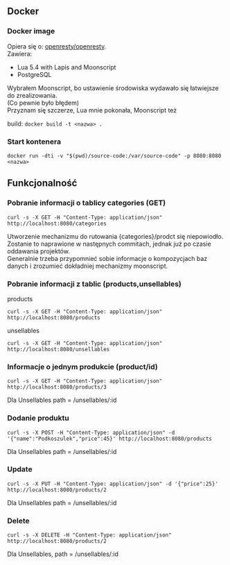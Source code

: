 ## Docker

### Docker image
Opiera się o: [openresty/openresty](https://hub.docker.com/r/openresty/openresty).   
Zawiera:

- Lua 5.4 with Lapis and Moonscript
- PostgreSQL

Wybrałem Moonscript, bo ustawienie środowiska wydawało się łatwiejsze do zrealizowania.   
(Co pewnie było błędem)   
Przyznam się szczerze, Lua mnie pokonała, Moonscript też  

build:
`docker build -t <nazwa> .`

### Start kontenera

`docker run -dti -v "$(pwd)/source-code:/var/source-code" -p 8080:8080 <nazwa>`

## Funkcjonalność

### Pobranie informacji o tablicy categories (GET)

`curl -s -X GET -H "Content-Type: application/json" http://localhost:8080/categories`   

Utworzenie mechanizmu do rutowania {categories}/prodct się niepowiodło.  
Zostanie to naprawione w następnych commitach, jednak już po czasie oddawania projektów.   
Generalnie trzeba przypomnieć sobie informacje o kompozycjach baz danych i zrozumieć dokładniej mechanizmy moonscript.    

### Pobranie informacji z tablic (products,unsellables)

products

`curl -s -X GET -H "Content-Type: application/json" http://localhost:8080/products`

unsellables

`curl -s -X GET -H "Content-Type: application/json" http://localhost:8080/unsellables`

### Informacje o jednym produkcie (product/id)

`curl -s -X GET -H "Content-Type: application/json" http://localhost:8080/products/3`

Dla Unsellables path = /unsellables/:id

### Dodanie produktu

`curl -s -X POST -H "Content-Type: application/json" -d '{"name":"Podkoszulek","price":45}' http://localhost:8080/products`

Dla Unsellables path = /unsellables/:id

### Update

`curl -s -X PUT -H "Content-Type: application/json" -d '{"price":25}' http://localhost:8080/products/2`

Dla Unsellables path = /unsellables/:id

### Delete

`curl -s -X DELETE -H "Content-Type: application/json" http://localhost:8080/products/2`

Dla Unsellables, path = /unsellables/:id
